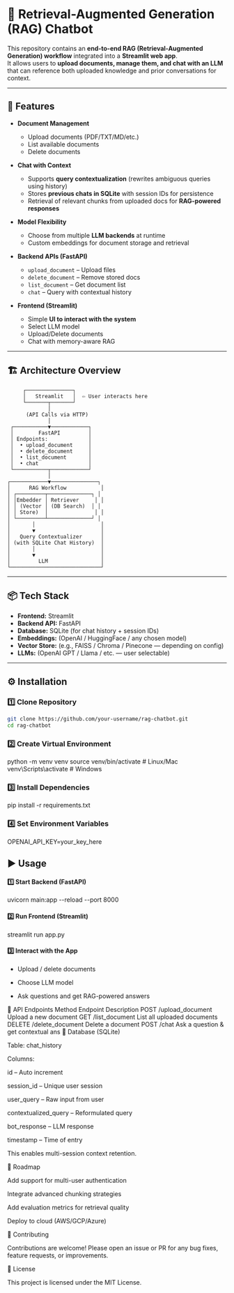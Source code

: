 # 🧠 Retrieval-Augmented Generation (RAG) Chatbot

This repository contains an **end-to-end RAG (Retrieval-Augmented Generation) workflow** integrated into a **Streamlit web app**.  
It allows users to **upload documents, manage them, and chat with an LLM** that can reference both uploaded knowledge and prior conversations for context.

---

## 🚀 Features

- **Document Management**  
  - Upload documents (PDF/TXT/MD/etc.)  
  - List available documents  
  - Delete documents  

- **Chat with Context**  
  - Supports **query contextualization** (rewrites ambiguous queries using history)  
  - Stores **previous chats in SQLite** with session IDs for persistence  
  - Retrieval of relevant chunks from uploaded docs for **RAG-powered responses**  

- **Model Flexibility**  
  - Choose from multiple **LLM backends** at runtime  
  - Custom embeddings for document storage and retrieval  

- **Backend APIs (FastAPI)**  
  - `upload_document` – Upload files  
  - `delete_document` – Remove stored docs  
  - `list_document` – Get document list  
  - `chat` – Query with contextual history  

- **Frontend (Streamlit)**  
  - Simple **UI to interact with the system**  
  - Select LLM model  
  - Upload/Delete documents  
  - Chat with memory-aware RAG  

---

## 🏗️ Architecture Overview

         ┌───────────────┐
         │   Streamlit   │  ⇦ User interacts here
         └───────┬───────┘
                 │
          (API Calls via HTTP)
                 │
     ┌───────────▼────────────┐
     │        FastAPI         │
     │ Endpoints:             │
     │  • upload_document     │
     │  • delete_document     │
     │  • list_document       │
     │  • chat                │
     └───────────┬────────────┘
                 │
    ┌────────────▼───────────────┐
    │      RAG Workflow           │
    │ ┌─────────┬──────────────┐ │
    │ │Embedder │ Retriever     │ │
    │ │ (Vector │ (DB Search)  │ │
    │ │ Store)  │               │ │
    │ └─────────┴──────────────┘ │
    │       │                     │
    │       ▼                     │
    │   Query Contextualizer      │
    │ (with SQLite Chat History)  │
    │       │                     │
    │       ▼                     │
    │         LLM                 │
    └─────────────────────────────┘


---

## 📦 Tech Stack

- **Frontend:** Streamlit  
- **Backend API:** FastAPI  
- **Database:** SQLite (for chat history + session IDs)  
- **Embeddings:** (OpenAI / HuggingFace / any chosen model)  
- **Vector Store:** (e.g., FAISS / Chroma / Pinecone — depending on config)  
- **LLMs:** (OpenAI GPT / Llama / etc. — user selectable)  

---

## ⚙️ Installation

### 1️⃣ Clone Repository
```bash
git clone https://github.com/your-username/rag-chatbot.git
cd rag-chatbot
```
### 2️⃣ Create Virtual Environment
python -m venv venv
source venv/bin/activate   # Linux/Mac
venv\Scripts\activate      # Windows

### 3️⃣ Install Dependencies
pip install -r requirements.txt

### 4️⃣ Set Environment Variables
OPENAI_API_KEY=your_key_here

## ▶️ Usage
#### 1️⃣ Start Backend (FastAPI)
uvicorn main:app --reload --port 8000

#### 2️⃣ Run Frontend (Streamlit)
streamlit run app.py

#### 3️⃣ Interact with the App

- Upload / delete documents

- Choose LLM model

- Ask questions and get RAG-powered answers

📂 API Endpoints
Method	Endpoint	Description
POST	/upload_document	Upload a new document
GET	/list_document	List all uploaded documents
DELETE	/delete_document	Delete a document
POST	/chat	Ask a question & get contextual ans
💾 Database (SQLite)

Table: chat_history

Columns:

id – Auto increment

session_id – Unique user session

user_query – Raw input from user

contextualized_query – Reformulated query

bot_response – LLM response

timestamp – Time of entry

This enables multi-session context retention.

🔮 Roadmap

 Add support for multi-user authentication

 Integrate advanced chunking strategies

 Add evaluation metrics for retrieval quality

 Deploy to cloud (AWS/GCP/Azure)

🤝 Contributing

Contributions are welcome!
Please open an issue or PR for any bug fixes, feature requests, or improvements.

📜 License

This project is licensed under the MIT License.